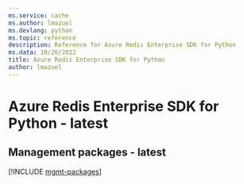 ```yaml
---
ms.service: cache
ms.author: lmazuel
ms.devlang: python
ms.topic: reference
description: Reference for Azure Redis Enterprise SDK for Python
ms.data: 10/26/2022
title: Azure Redis Enterprise SDK for Python
author: lmazuel
---
```

# Azure Redis Enterprise SDK for Python - latest

## Management packages - latest
[!INCLUDE [mgmt-packages](redis-enterprise-mgmt-index.md)]